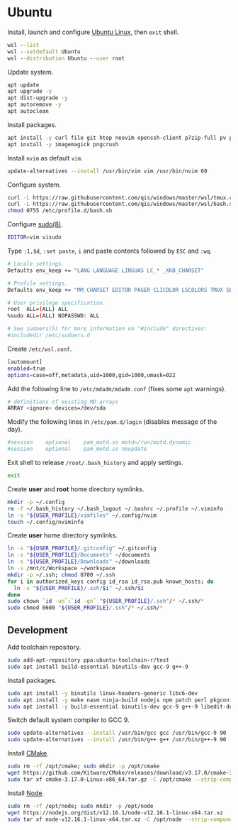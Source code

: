 # Ubuntu
Install, launch and configure [Ubuntu Linux](https://aka.ms/wslstore), then `exit` shell.

```cmd
wsl --list
wsl --setdefault Ubuntu
wsl --distribution Ubuntu --user root
```

Update system.

```sh
apt update
apt upgrade -y
apt dist-upgrade -y
apt autoremove -y
apt autoclean
```

Install packages.

```sh
apt install -y curl file git htop neovim openssh-client p7zip-full pv pwgen sudo tmux tree
apt install -y imagemagick pngcrush
```

Install `nvim` as default `vim`.

```sh
update-alternatives --install /usr/bin/vim vim /usr/bin/nvim 60
```

Configure system.

```sh
curl -L https://raw.githubusercontent.com/qis/windows/master/wsl/tmux.conf -o /etc/tmux.conf
curl -L https://raw.githubusercontent.com/qis/windows/master/wsl/bash.sh -o /etc/profile.d/bash.sh
chmod 0755 /etc/profile.d/bash.sh
```

Configure [sudo(8)](http://manpages.ubuntu.com/manpages/xenial/man8/sudo.8.html).

```sh
EDITOR=vim visudo
```

Type `:1,$d`, `:set paste`, `i` and paste contents followed by `ESC` and `:wq`.

```sh
# Locale settings.
Defaults env_keep += "LANG LANGUAGE LINGUAS LC_* _XKB_CHARSET"

# Profile settings.
Defaults env_keep += "MM_CHARSET EDITOR PAGER CLICOLOR LSCOLORS TMUX SESSION USER_PROFILE"

# User privilege specification.
root  ALL=(ALL) ALL
%sudo ALL=(ALL) NOPASSWD: ALL

# See sudoers(5) for more information on "#include" directives:
#includedir /etc/sudoers.d
```

Create `/etc/wsl.conf`.

```sh
[automount]
enabled=true
options=case=off,metadata,uid=1000,gid=1000,umask=022
```

Add the following line to `/etc/mdadm/mdadm.conf` (fixes some `apt` warnings).

```sh
# definitions of existing MD arrays
ARRAY <ignore> devices=/dev/sda
```

Modify the following lines in `/etc/pam.d/login` (disables message of the day).

```sh
#session    optional    pam_motd.so motd=/run/motd.dynamic
#session    optional    pam_motd.so noupdate
```

Exit shell to release `/root/.bash_history` and apply settings.

```sh
exit
```

Create **user** and **root** home directory symlinks.

```sh
mkdir -p ~/.config
rm -f ~/.bash_history ~/.bash_logout ~/.bashrc ~/.profile ~/.viminfo
ln -s "${USER_PROFILE}/vimfiles" ~/.config/nvim
touch ~/.config/nviminfo
```

Create **user** home directory symlinks.

```sh
ln -s "${USER_PROFILE}/.gitconfig" ~/.gitconfig
ln -s "${USER_PROFILE}/Documents" ~/documents
ln -s "${USER_PROFILE}/Downloads" ~/downloads
ln -s /mnt/c/Workspace ~/workspace
mkdir -p ~/.ssh; chmod 0700 ~/.ssh
for i in authorized_keys config id_rsa id_rsa.pub known_hosts; do
  ln -s "${USER_PROFILE}/.ssh/$i" ~/.ssh/$i
done
sudo chown `id -un`:`id -gn` "${USER_PROFILE}/.ssh"/* ~/.ssh/*
sudo chmod 0600 "${USER_PROFILE}/.ssh"/* ~/.ssh/*
```

## Development
Add toolchain repository.

```sh
sudo add-apt-repository ppa:ubuntu-toolchain-r/test
sudo apt install build-essential binutils-dev gcc-9 g++-9
```

Install packages.

```sh
sudo apt install -y binutils linux-headers-generic libc6-dev
sudo apt install -y make nasm ninja-build nodejs npm patch perl pkgconf python python-pip sqlite3 swig z3
sudo apt install -y build-essential binutils-dev gcc-9 g++-9 libedit-dev libnftnl-dev libmnl-dev libxml2-dev libz3-dev
```

Switch default system compiler to GCC 9.

```sh
sudo update-alternatives --install /usr/bin/gcc gcc /usr/bin/gcc-9 90
sudo update-alternatives --install /usr/bin/g++ g++ /usr/bin/g++-9 90
```

Install [CMake](https://cmake.org/).

```sh
sudo rm -rf /opt/cmake; sudo mkdir -p /opt/cmake
wget https://github.com/Kitware/CMake/releases/download/v3.17.0/cmake-3.17.0-Linux-x86_64.tar.gz
sudo tar xf cmake-3.17.0-Linux-x86_64.tar.gz -C /opt/cmake --strip-components 1
```

Install [Node](https://nodejs.org/).

```sh
sudo rm -rf /opt/node; sudo mkdir -p /opt/node
wget https://nodejs.org/dist/v12.16.1/node-v12.16.1-linux-x64.tar.xz
sudo tar xf node-v12.16.1-linux-x64.tar.xz -C /opt/node --strip-components 1
```
